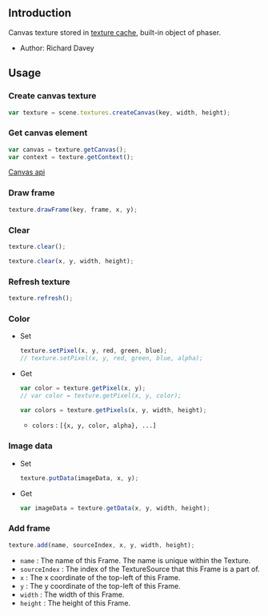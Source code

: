 ## Introduction

Canvas texture stored in [texture cache](textures.md), built-in object of phaser.

- Author: Richard Davey

## Usage

### Create canvas texture

```javascript
var texture = scene.textures.createCanvas(key, width, height);
```

### Get canvas element

```javascript
var canvas = texture.getCanvas();
var context = texture.getContext();
```

[Canvas api](https://www.w3schools.com/html/html5_canvas.asp)

### Draw frame

```javascript
texture.drawFrame(key, frame, x, y);
```

### Clear

```javascript
texture.clear();
```

```javascript
texture.clear(x, y, width, height);
```

### Refresh texture

```javascript
texture.refresh();
```

### Color

- Set
    ```javascript
    texture.setPixel(x, y, red, green, blue);
    // texture.setPixel(x, y, red, green, blue, alpha);
    ```
- Get
    ```javascript
    var color = texture.getPixel(x, y);
    // var color = texture.getPixel(x, y, color);
    ```
    ```javascript
    var colors = texture.getPixels(x, y, width, height);
    ```
    - `colors` : `[{x, y, color, alpha}, ...]`

### Image data

- Set
    ```javascript
    texture.putData(imageData, x, y);
    ```
- Get
    ```javascript
    var imageData = texture.getData(x, y, width, height);
    ```

### Add frame

```javascript
texture.add(name, sourceIndex, x, y, width, height);
```

- `name` : The name of this Frame. The name is unique within the Texture.
- `sourceIndex` : The index of the TextureSource that this Frame is a part of.
- `x` : The x coordinate of the top-left of this Frame.
- `y` : The y coordinate of the top-left of this Frame.
- `width` : The width of this Frame.
- `height` : The height of this Frame.